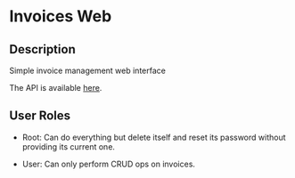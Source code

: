 # Invoices Web

## Description

Simple invoice management web interface

The API is available [here](https://github.com/agent-indigo/invoices-api-js).

## User Roles

- Root: Can do everything but delete itself and reset its password without providing its current one.

- User: Can only perform CRUD ops on invoices.
